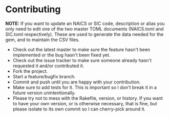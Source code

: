 # Contributing

**NOTE:** If you want to update an NAICS or SIC code, description or alias you only need to edit one of the two master TOML documents (NAICS.toml and SIC.toml respectively). These are used to generate the data needed for the gem, and to maintain the CSV files.

* Check out the latest master to make sure the feature hasn't been implemented or the bug hasn't been fixed yet.
* Check out the issue tracker to make sure someone already hasn't requested it and/or contributed it.
* Fork the project.
* Start a feature/bugfix branch.
* Commit and push until you are happy with your contribution.
* Make sure to add tests for it. This is important so I don't break it in a future version unintentionally.
* Please try not to mess with the Rakefile, version, or history. If you want to have your own version, or is otherwise necessary, that is fine, but please isolate to its own commit so I can cherry-pick around it.